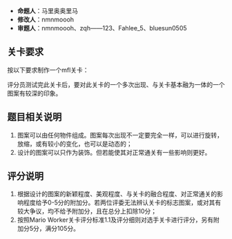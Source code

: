 - **命题人**：马里奥奥里马
- **修改人**：nmnmoooh
- **审题人**：nmnmoooh、zqh——123、Fahlee_5、bluesun0505

## 关卡要求

按以下要求制作一个mfl关卡：

评分员测试完此关卡后，要对此关卡的一个多次出现、与关卡基本融为一体的一个图案有较深的印象。

## 题目相关说明

1. 图案可以由任何物件组成。图案每次出现不一定要完全一样，可以进行旋转，放缩，或有较小的变化，也可以是动态的；
2. 设计的图案可以只作为装饰。但若能使其对正常通关有一些影响则更好。

## 评分说明

1. 根据设计的图案的新颖程度、美观程度、与关卡的融合程度、对正常通关的影响程度给予0-5分的附加分。若两位评委无法辨认关卡的标志图案，或对其有较大争议，均不给予附加分，且在总分上扣除10分；
2. 按照Mario Worker关卡评分标准1.1及评分细则对选手关卡进行评分，另有附加分5分，满分105分。